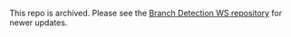 This repo is archived. Please see the [Branch Detection WS repository](https://github.com/lukestroh/branch_detection_ws) for newer updates.
